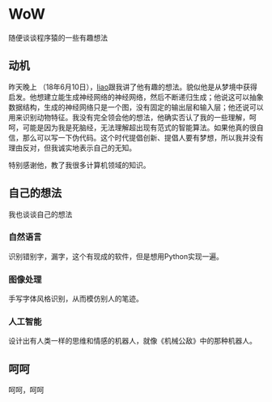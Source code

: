 # WoW
随便谈谈程序猿的一些有趣想法

## 动机
昨天晚上 （18年6月10日），[liao](https://github.com/liaoyinan)跟我讲了他有趣的想法。貌似他是从梦境中获得启发。他想建立能生成神经网络的神经网络，然后不断递归生成；他说这可以抽象数据结构，生成的神经网络只是一个图，没有固定的输出层和输入层；他还说可以用来识别动物特征。我没有完全领会他的想法，他确实否认了我的一些理解，呵呵，可能是因为我是死脑经，无法理解超出现有范式的智能算法。如果他真的很自信，那么可以写一下伪代码。这个时代提倡创新、提倡人要有梦想，所以我并没有理由反对，但我诚实地表示自己的无知。

特别感谢他，教了我很多计算机领域的知识。

## 自己的想法

我也谈谈自己的想法

### 自然语言

识别错别字，漏字，这个有现成的软件，但是想用Python实现一遍。


### 图像处理
手写字体风格识别，从而模仿别人的笔迹。


### 人工智能

设计出有人类一样的思维和情感的机器人，就像《机械公敌》中的那种机器人。


## 呵呵
呵呵，呵呵

